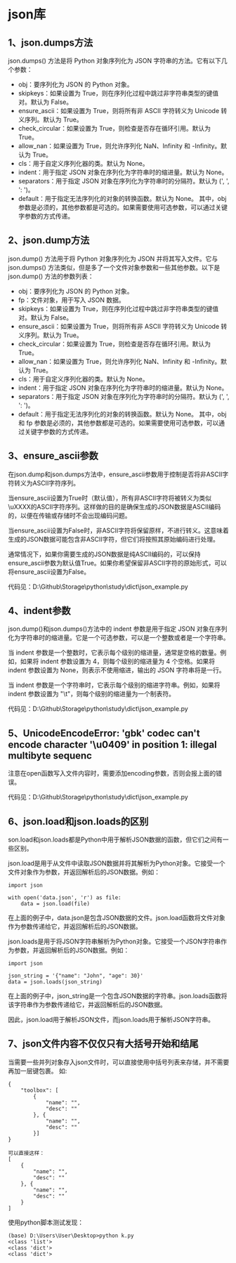 # json库

## 1、json.dumps方法
json.dumps() 方法是将 Python 对象序列化为 JSON 字符串的方法。它有以下几个参数：
- obj：要序列化为 JSON 的 Python 对象。
- skipkeys：如果设置为 True，则在序列化过程中跳过非字符串类型的键值对。默认为 False。
- ensure_ascii：如果设置为 True，则将所有非 ASCII 字符转义为 Unicode 转义序列。默认为 True。
- check_circular：如果设置为 True，则检查是否存在循环引用。默认为 True。
- allow_nan：如果设置为 True，则允许序列化 NaN、Infinity 和 -Infinity。默认为 True。
- cls：用于自定义序列化器的类。默认为 None。
- indent：用于指定 JSON 对象在序列化为字符串时的缩进量。默认为 None。
- separators：用于指定 JSON 对象在序列化为字符串时的分隔符。默认为 (', ', ': ')。
- default：用于指定无法序列化的对象的转换函数。默认为 None。
其中，obj 参数是必须的，其他参数都是可选的。如果需要使用可选参数，可以通过关键字参数的方式传递。

## 2、json.dump方法
json.dump() 方法用于将 Python 对象序列化为 JSON 并将其写入文件。它与 json.dumps() 方法类似，但是多了一个文件对象参数和一些其他参数。以下是 json.dump() 方法的参数列表：
- obj：要序列化为 JSON 的 Python 对象。
- fp：文件对象，用于写入 JSON 数据。
- skipkeys：如果设置为 True，则在序列化过程中跳过非字符串类型的键值对。默认为 False。
- ensure_ascii：如果设置为 True，则将所有非 ASCII 字符转义为 Unicode 转义序列。默认为 True。
- check_circular：如果设置为 True，则检查是否存在循环引用。默认为 True。
- allow_nan：如果设置为 True，则允许序列化 NaN、Infinity 和 -Infinity。默认为 True。
- cls：用于自定义序列化器的类。默认为 None。
- indent：用于指定 JSON 对象在序列化为字符串时的缩进量。默认为 None。
- separators：用于指定 JSON 对象在序列化为字符串时的分隔符。默认为 (', ', ': ')。
- default：用于指定无法序列化的对象的转换函数。默认为 None。
其中，obj 和 fp 参数是必须的，其他参数都是可选的。如果需要使用可选参数，可以通过关键字参数的方式传递。

## 3、ensure_ascii参数
在json.dump和json.dumps方法中，ensure_ascii参数用于控制是否将非ASCII字符转义为ASCII字符序列。

当ensure_ascii设置为True时（默认值），所有非ASCII字符将被转义为类似\uXXXX的ASCII字符序列。这样做的目的是确保生成的JSON数据是ASCII编码的，以便在传输或存储时不会出现编码问题。

当ensure_ascii设置为False时，非ASCII字符将保留原样，不进行转义。这意味着生成的JSON数据可能包含非ASCII字符，但它们将按照其原始编码进行处理。

通常情况下，如果你需要生成的JSON数据是纯ASCII编码的，可以保持ensure_ascii参数为默认值True。如果你希望保留非ASCII字符的原始形式，可以将ensure_ascii设置为False。

代码见：D:\Github\Storage\python\study\dict\json_example.py

## 4、indent参数
json.dump()和json.dumps()方法中的 indent 参数是用于指定 JSON 对象在序列化为字符串时的缩进量。它是一个可选参数，可以是一个整数或者是一个字符串。

当 indent 参数是一个整数时，它表示每个级别的缩进量，通常是空格的数量。例如，如果将 indent 参数设置为 4，则每个级别的缩进量为 4 个空格。如果将 indent 参数设置为 None，则表示不使用缩进，输出的 JSON 字符串将是一行。

当 indent 参数是一个字符串时，它表示每个级别的缩进字符串。例如，如果将 indent 参数设置为 "\t"，则每个级别的缩进量为一个制表符。

代码见：D:\Github\Storage\python\study\dict\json_example.py

## 5、UnicodeEncodeError: 'gbk' codec can't encode character '\u0409' in position 1: illegal multibyte sequenc
注意在open函数写入文件内容时，需要添加encoding参数，否则会报上面的错误。

代码见：D:\Github\Storage\python\study\dict\json_example.py

## 6、json.load和json.loads的区别
son.load和json.loads都是Python中用于解析JSON数据的函数，但它们之间有一些区别。

json.load是用于从文件中读取JSON数据并将其解析为Python对象。它接受一个文件对象作为参数，并返回解析后的JSON数据。例如：
```
import json

with open('data.json', 'r') as file:
    data = json.load(file)
```
在上面的例子中，data.json是包含JSON数据的文件。json.load函数将文件对象作为参数传递给它，并返回解析后的JSON数据。

json.loads是用于将JSON字符串解析为Python对象。它接受一个JSON字符串作为参数，并返回解析后的JSON数据。例如：
```
import json

json_string = '{"name": "John", "age": 30}'
data = json.loads(json_string)
```
在上面的例子中，json_string是一个包含JSON数据的字符串。json.loads函数将该字符串作为参数传递给它，并返回解析后的JSON数据。

因此，json.load用于解析JSON文件，而json.loads用于解析JSON字符串。

## 7、json文件内容不仅仅只有大括号开始和结尾
当需要一些并列对象存入json文件时，可以直接使用中括号列表来存储，并不需要再加一层键包裹。
如:
```
{
    "toolbox": [
        {
            "name": "",
            "desc": ""
        }, {
            "name": "",
            "desc": ""
        }]
}

可以直接这样：
[
    {
        "name": "",
        "desc": ""
    }, {
        "name": "",
        "desc": ""
    }
]
```

使用python脚本测试发现：
```
(base) D:\Users\User\Desktop>python k.py
<class 'list'>
<class 'dict'>
<class 'dict'>
```


